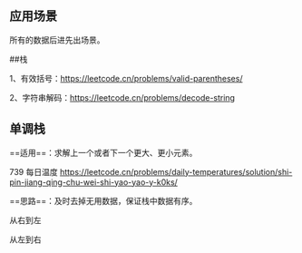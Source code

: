 ## 应用场景

所有的数据后进先出场景。





##栈

1、有效括号：https://leetcode.cn/problems/valid-parentheses/

2、字符串解码：https://leetcode.cn/problems/decode-string







## 单调栈

==适用==：求解上一个或者下一个更大、更小元素。

739 每日温度 https://leetcode.cn/problems/daily-temperatures/solution/shi-pin-jiang-qing-chu-wei-shi-yao-yao-y-k0ks/ 

==思路==：及时去掉无用数据，保证栈中数据有序。

从右到左



从左到右